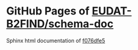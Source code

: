GitHub Pages of [EUDAT-B2FIND/schema-doc](https://github.com/EUDAT-B2FIND/schema-doc.git)
===
Sphinx html documentation of [f076dfe5](https://github.com/EUDAT-B2FIND/schema-doc/tree/f076dfe5de6b13f1ede32373ff49bb0aaa2a9323)
